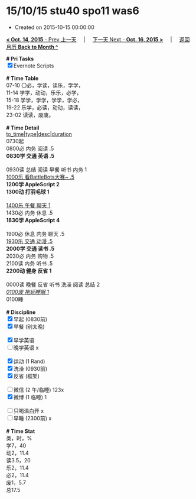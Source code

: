 # 15/10/15 stu40 spo11 was6

- Created on 2015-10-15 00:00:00

[**< Oct. 14, 2015** - Prev 上一天](/lifelogs/2015/10/d14.md) &nbsp; &nbsp; | &nbsp; &nbsp; [下一天 Next - **Oct. 16, 2015 >**](/lifelogs/2015/10/d16.md) &nbsp; &nbsp; |  &nbsp; &nbsp; [返回月历 **Back to Month ^**](/lifelogs/2015/10/index.md)
<br/><div><b># Pri Tasks</b></div><div><input checked="true" type="checkbox"/>Evernote Scripts</div><div><br/></div><div><b># Time Table</b></div><div>07-10 〇必，学读，读乐，学学，</div><div>11-14 学学，动动，乐乐，必学，</div><div>15-18 学学，学学，学学，学必，</div><div>19-22 乐学，必读，动动，读读，</div><div>23-02 读读，废废。</div><div><br/></div><div><b># Time Detail</b></div><div><u>to_time|type|desc|duration</u></div><div>0730起</div><div>0800必 内务 阅读 .5</div><div><b>0830学 交通 英语 .5</b></div><div><br/></div><div>0930读 总结 阅读 早餐 听书 内务 1</div><div><u>1000乐 看BattleBots大赛~ .5</u></div><div><b>1200学 AppleScript 2</b></div><div><b>1300动 打羽毛球 1</b></div><div><br/></div><div><u>1400乐 午餐 聊天 1</u></div><div>1430必 内务 休息 .5</div><div><b>1830学 AppleScript 4</b></div><div><br/></div><div>1900必 休息 内务 聊天 .5</div><div><u>1930乐 交通 动漫 .5</u></div><div><b>2000学 交通 读书 .5</b></div><div>2030必 内务 购物 .5</div><div>2100读 内务 听书 .5</div><div><b>2200动 健身 反省 1</b></div><div><br/></div><div>0000读 晚餐 反省 听书 洗澡 阅读 总结 2</div><div><u><i>0100废 拖延睡眠 1</i></u></div><div>0100睡</div><div><br/></div><div><b># Discipline</b></div><div><input checked="true" type="checkbox"/>早起 (0830前)</div><div><input checked="true" type="checkbox"/>早餐 (别太晚)</div><div><br/></div><div><input checked="true" type="checkbox"/>早学英语</div><div><input type="checkbox"/>晚学英语 x</div><div><br/></div><div><input checked="true" type="checkbox"/>运动 (1 Rand)</div><div><input checked="true" type="checkbox"/>洗澡 (0930前)</div><div><input checked="true" type="checkbox"/>反省 (框架)</div><div><br/></div><div><input type="checkbox"/>微信 (2 午/临睡) 123x</div><div><input checked="true" type="checkbox"/>微博 (1 临睡) 1</div><div><br/></div><div><input type="checkbox"/>只喝温白开 x</div><div><input type="checkbox"/>早睡 (2300前) x</div><div><br/></div><div><b># Time Stat</b></div><div>类，时，%</div><div>学7，40</div><div>动2，11.4</div><div>读3.5，20</div><div>乐2，11.4</div><div>必2，11.4</div><div>废1，5.7</div><div>总17.5</div><div><br/></div>
